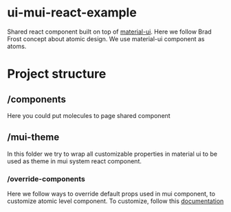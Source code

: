 # ui-mui-react-example

Shared react component built on top of [material-ui](http://mui.com/). Here we follow Brad Frost concept about atomic design. We use material-ui component as atoms.

# Project structure

## /components

Here you could put molecules to page shared component

## /mui-theme

In this folder we try to wrap all customizable properties in material ui to be used as theme in mui system react component.

### /override-components

Here we follow ways to override default props used in mui component, to customize atomic level component. To customize, follow this [documentation](https://mui.com/material-ui/customization/theme-components/)
